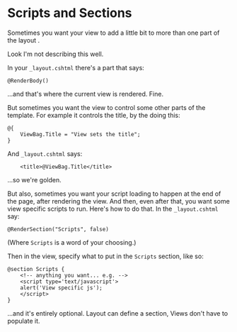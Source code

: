 ﻿# Scripts and Sections

Sometimes you want your view to add a little bit to more than one part of the layout .

Look I'm not describing this well.

In your `_layout.cshtml` there's a part that says:

    @RenderBody()

...and that's where the current view is rendered. Fine.

But sometimes you want the view to control some other parts of the template. For example it controls the title, by the doing this:

    @{
        ViewBag.Title = "View sets the title";
    }

And `_layout.cshtml` says:

        <title>@ViewBag.Title</title>

...so we're golden.

But also, sometimes you want your script loading to happen at the end of the page, after rendering the view. And then, even after that, you want some view specific scripts to run. Here's how to do that. In the `_layout.cshtml` say:

    @RenderSection("Scripts", false)

(Where `Scripts` is a word of your choosing.)

Then in the view, specify what to put in the `Scripts` section, like so:

    @section Scripts {
        <!-- anything you want... e.g. -->
        <script type='text/javascript'>
        alert('View specific js');
        </script>
    }

...and it's entirely optional. Layout can define a section, Views don't have to populate it.
